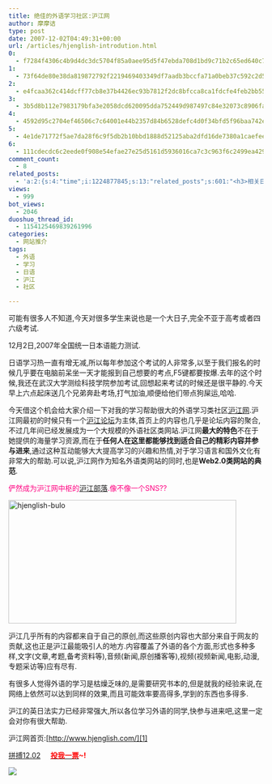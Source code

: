 ```yaml
---
title: 绝佳的外语学习社区:沪江网
author: 摩摩诘
type: post
date: 2007-12-02T04:49:31+00:00
url: /articles/hjenglish-introdution.html
0:
  - f7284f4306c4b9d4dc3dc5704f85a0aee95d5f47ebda708d1bd9c71b2c65ed640c77e820aa27daf2d1f78647382de6a8
1:
  - 73f64de80e38da819872792f2219469403349df7aadb3bccfa71a0beb37c592c2d56f8e0feacee53d4a46fdfcbfbfba6
2:
  - e4fcaa362c414dcff77cb8e37b4426ec93b7812f2dc8bfcca8ca1fdcfe4feb2bb5513b7c6ab72188279c7fe8412c3960
3:
  - 3b5d8b112e7983179bfa3e2058dcd620095dda752449d987497c84e32073c8906fabd18612f56c4c63ca4ddab3e8564c
4:
  - 4592d95c2704ef46506c7c64001e44b2357d84b6528defc4d0f34bfd5f96baa742e3de2271a72fe4fbf931245695d533
5:
  - 4e1de71772f5ae7da28f6c9f5db2b10bbd1888d52125aba2dfd16de7380a1caefeec95b8ce0f49d167946acd6df2eedf
6:
  - 111cdecdc6c2eede0f908e54efae27e25d5161d5936016ca7c3c963f6c2499ea429d03d5e5ad1418bdf44335d73e52f7
comment_count:
  - 8
related_posts:
  - 'a:2:{s:4:"time";i:1224877845;s:13:"related_posts";s:601:"<h3>相关日志</h3><ul class="related_post"><li><a href="http://www.digglife.cn/articles/google-reader-top-recommendations.html" title="Google Reader首页新增个性化订阅推荐">Google Reader首页新增个性化订阅推荐</a></li><li><a href="http://www.digglife.cn/articles/first-look-of-mash-and-free-invites.html" title="Yahoo!Mash试用和免费邀请">Yahoo!Mash试用和免费邀请</a></li><li><a href="http://www.digglife.cn/articles/play_sudoku_with_sudokular.html" title="数位游戏:数独爱好者的天堂Sudokular">数位游戏:数独爱好者的天堂Sudokular</a></li></ul>";}'
views:
  - 999
bot_views:
  - 2046
duoshuo_thread_id:
  - 1154125469839261996
categories:
  - 网站推介
tags:
  - 外语
  - 学习
  - 日语
  - 沪江
  - 社区

---
```

可能有很多人不知道,今天对很多学生来说也是一个大日子,完全不亚于高考或者四六级考试.

12月2日,2007年全国统一日本语能力测试.

日语学习热一直有增无减,所以每年参加这个考试的人非常多,以至于我们报名的时候几乎要在电脑前呆坐一天才能报到自己想要的考点,F5键都要按爆.去年的这个时候,我还在武汉大学测绘科技学院参加考试,回想起来考试的时候还是很平静的.今天早上六点起床送几个兄弟奔赴考场,打气加油,顺便给他们带点狗屎运,哈哈.

<!--more-->

今天借这个机会给大家介绍一下对我的学习帮助很大的外语学习类社区<a title="沪江网" href="http://www.hjenglish.com/" target="_blank">沪江网</a>.沪江网最初的时候只有一个<a title="沪江论坛" href="http://www.hjbbs.com/" target="_blank">沪江论坛</a>为主体,首页上的内容也几乎是论坛内容的聚合,不过几年间已经发展成为一个大规模的外语社区类网站.沪江网**最大的特色**不在于她提供的海量学习资源,而在于**任何人在这里都能够找到适合自己的精彩内容并参与进来**,通过这种互动能够大大提高学习的兴趣和热情,对于学习语言和国外文化有非常大的帮助.可以说,沪江网作为知名外语类网站的同时,也是**Web2.0类网站的典范**.

<font color="#ff0080">俨然成为沪江网中枢的<a title="沪江部落" href="http://bulo.hjenglish.com/" target="_blank">沪江部落</a>.像不像一个SNS??</font>

<a href="https://www.digglife.net/wp-content/uploads/3/379/2007/12/hjenglish-bulo.png" target="_blank"><img height="244" alt="hjenglish-bulo" src="https://www.digglife.net/wp-content/uploads/3/379/2007/12/hjenglish-bulo-thumb.png" width="450" border="0" /></a> 

沪江几乎所有的内容都来自于自己的原创,而这些原创内容也大部分来自于网友的贡献,这也正是沪江最能吸引人的地方.内容覆盖了外语的各个方面,形式也多种多样,文字(文章,考题,备考资料等),音频(新闻,原创播客等),视频(视频新闻,电影,动漫,专题采访等)应有尽有.

有很多人觉得外语的学习是枯燥乏味的,是需要研究书本的,但是就我的经验来说,在网络上依然可以达到同样的效果,而且可能效率要高得多,学到的东西也多得多.

沪江的英日法实力已经非常强大,所以各位学习外语的同学,快参与进来吧,这里一定会对你有很大帮助.

沪江网首页:[http://www.hjenglish.com/][1]

<a title="拼搏12.02" href="http://www.feedsky.com/challenge/art/522/feedsky/diggliferss/~/gtsp/zt1/39967/lnk.html" target="_blank">拼搏12.02</a>&#160;&#160;&#160;&#160; <a title="投我一票" href="http://www.feedsky.com/challenge/user.html?u=49ecb67b" target="_blank"><font color="#ff0000"><strong>投我一票</strong></font></a><font color="#ff0000"><strong>~!</strong></font>

![][2]

 [1]: http://www.hjenglish.com/ "http://www.hjenglish.com/"
 [2]: https://www.digglife.net/qiniu/2280/image/5db44eda0aafa718069f1efea73dda96.jpg

